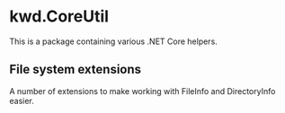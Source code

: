  # kwd.CoreUtil
 This is a package containing various .NET Core helpers.

 ## File system extensions
 A number of extensions to make working with FileInfo and DirectoryInfo easier.